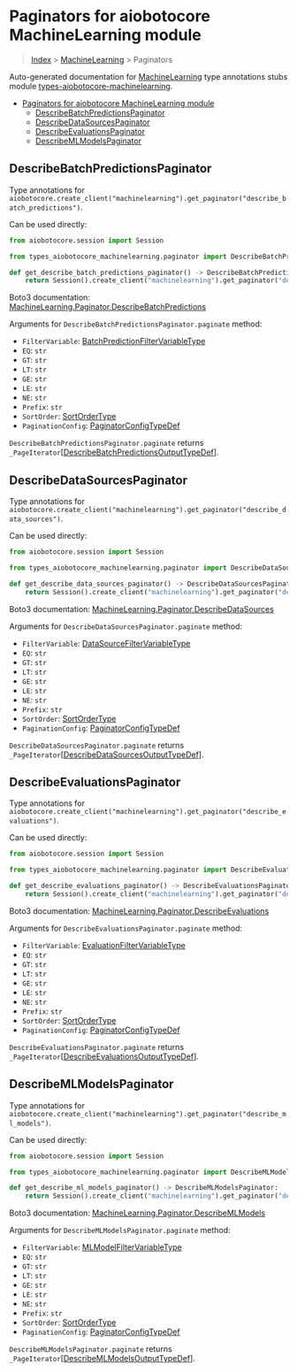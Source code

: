 <a id="paginators-for-aiobotocore-machinelearning-module"></a>

# Paginators for aiobotocore MachineLearning module

> [Index](..) > [MachineLearning](.) > Paginators

Auto-generated documentation for
[MachineLearning](https://boto3.amazonaws.com/v1/documentation/api/latest/reference/services/machinelearning.html#MachineLearning)
type annotations stubs module
[types-aiobotocore-machinelearning](https://pypi.org/project/types-aiobotocore-machinelearning/).

- [Paginators for aiobotocore MachineLearning module](#paginators-for-aiobotocore-machinelearning-module)
  - [DescribeBatchPredictionsPaginator](#describebatchpredictionspaginator)
  - [DescribeDataSourcesPaginator](#describedatasourcespaginator)
  - [DescribeEvaluationsPaginator](#describeevaluationspaginator)
  - [DescribeMLModelsPaginator](#describemlmodelspaginator)

<a id="describebatchpredictionspaginator"></a>

## DescribeBatchPredictionsPaginator

Type annotations for
`aiobotocore.create_client("machinelearning").get_paginator("describe_batch_predictions")`.

Can be used directly:

```python
from aiobotocore.session import Session

from types_aiobotocore_machinelearning.paginator import DescribeBatchPredictionsPaginator

def get_describe_batch_predictions_paginator() -> DescribeBatchPredictionsPaginator:
    return Session().create_client("machinelearning").get_paginator("describe_batch_predictions")
```

Boto3 documentation:
[MachineLearning.Paginator.DescribeBatchPredictions](https://boto3.amazonaws.com/v1/documentation/api/latest/reference/services/machinelearning.html#MachineLearning.Paginator.DescribeBatchPredictions)

Arguments for `DescribeBatchPredictionsPaginator.paginate` method:

- `FilterVariable`:
  [BatchPredictionFilterVariableType](./literals.md#batchpredictionfiltervariabletype)
- `EQ`: `str`
- `GT`: `str`
- `LT`: `str`
- `GE`: `str`
- `LE`: `str`
- `NE`: `str`
- `Prefix`: `str`
- `SortOrder`: [SortOrderType](./literals.md#sortordertype)
- `PaginationConfig`:
  [PaginatorConfigTypeDef](./type_defs.md#paginatorconfigtypedef)

`DescribeBatchPredictionsPaginator.paginate` returns
`_PageIterator`\[[DescribeBatchPredictionsOutputTypeDef](./type_defs.md#describebatchpredictionsoutputtypedef)\].

<a id="describedatasourcespaginator"></a>

## DescribeDataSourcesPaginator

Type annotations for
`aiobotocore.create_client("machinelearning").get_paginator("describe_data_sources")`.

Can be used directly:

```python
from aiobotocore.session import Session

from types_aiobotocore_machinelearning.paginator import DescribeDataSourcesPaginator

def get_describe_data_sources_paginator() -> DescribeDataSourcesPaginator:
    return Session().create_client("machinelearning").get_paginator("describe_data_sources")
```

Boto3 documentation:
[MachineLearning.Paginator.DescribeDataSources](https://boto3.amazonaws.com/v1/documentation/api/latest/reference/services/machinelearning.html#MachineLearning.Paginator.DescribeDataSources)

Arguments for `DescribeDataSourcesPaginator.paginate` method:

- `FilterVariable`:
  [DataSourceFilterVariableType](./literals.md#datasourcefiltervariabletype)
- `EQ`: `str`
- `GT`: `str`
- `LT`: `str`
- `GE`: `str`
- `LE`: `str`
- `NE`: `str`
- `Prefix`: `str`
- `SortOrder`: [SortOrderType](./literals.md#sortordertype)
- `PaginationConfig`:
  [PaginatorConfigTypeDef](./type_defs.md#paginatorconfigtypedef)

`DescribeDataSourcesPaginator.paginate` returns
`_PageIterator`\[[DescribeDataSourcesOutputTypeDef](./type_defs.md#describedatasourcesoutputtypedef)\].

<a id="describeevaluationspaginator"></a>

## DescribeEvaluationsPaginator

Type annotations for
`aiobotocore.create_client("machinelearning").get_paginator("describe_evaluations")`.

Can be used directly:

```python
from aiobotocore.session import Session

from types_aiobotocore_machinelearning.paginator import DescribeEvaluationsPaginator

def get_describe_evaluations_paginator() -> DescribeEvaluationsPaginator:
    return Session().create_client("machinelearning").get_paginator("describe_evaluations")
```

Boto3 documentation:
[MachineLearning.Paginator.DescribeEvaluations](https://boto3.amazonaws.com/v1/documentation/api/latest/reference/services/machinelearning.html#MachineLearning.Paginator.DescribeEvaluations)

Arguments for `DescribeEvaluationsPaginator.paginate` method:

- `FilterVariable`:
  [EvaluationFilterVariableType](./literals.md#evaluationfiltervariabletype)
- `EQ`: `str`
- `GT`: `str`
- `LT`: `str`
- `GE`: `str`
- `LE`: `str`
- `NE`: `str`
- `Prefix`: `str`
- `SortOrder`: [SortOrderType](./literals.md#sortordertype)
- `PaginationConfig`:
  [PaginatorConfigTypeDef](./type_defs.md#paginatorconfigtypedef)

`DescribeEvaluationsPaginator.paginate` returns
`_PageIterator`\[[DescribeEvaluationsOutputTypeDef](./type_defs.md#describeevaluationsoutputtypedef)\].

<a id="describemlmodelspaginator"></a>

## DescribeMLModelsPaginator

Type annotations for
`aiobotocore.create_client("machinelearning").get_paginator("describe_ml_models")`.

Can be used directly:

```python
from aiobotocore.session import Session

from types_aiobotocore_machinelearning.paginator import DescribeMLModelsPaginator

def get_describe_ml_models_paginator() -> DescribeMLModelsPaginator:
    return Session().create_client("machinelearning").get_paginator("describe_ml_models")
```

Boto3 documentation:
[MachineLearning.Paginator.DescribeMLModels](https://boto3.amazonaws.com/v1/documentation/api/latest/reference/services/machinelearning.html#MachineLearning.Paginator.DescribeMLModels)

Arguments for `DescribeMLModelsPaginator.paginate` method:

- `FilterVariable`:
  [MLModelFilterVariableType](./literals.md#mlmodelfiltervariabletype)
- `EQ`: `str`
- `GT`: `str`
- `LT`: `str`
- `GE`: `str`
- `LE`: `str`
- `NE`: `str`
- `Prefix`: `str`
- `SortOrder`: [SortOrderType](./literals.md#sortordertype)
- `PaginationConfig`:
  [PaginatorConfigTypeDef](./type_defs.md#paginatorconfigtypedef)

`DescribeMLModelsPaginator.paginate` returns
`_PageIterator`\[[DescribeMLModelsOutputTypeDef](./type_defs.md#describemlmodelsoutputtypedef)\].
